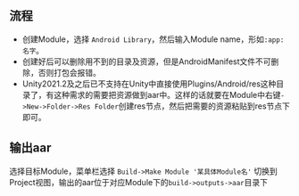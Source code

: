 ## 流程
- 创建Module，选择 ``Android Library``，然后输入Module name，形如``:app:名字``。
- 创建好后可以删除用不到的目录及资源，但是AndroidManifest文件不可删除，否则打包会报错。
- Unity2021.2及之后已不支持在Unity中直接使用Plugins/Android/res这种目录了，有这种需求的需要把资源做到aar中。这样的话就要在Module中右键``->New->Folder->Res Folder``创建res节点，然后把需要的资源粘贴到res节点下即可。

## 输出aar
选择目标Module，菜单栏选择 ``Build->Make Module '某具体Module名'``
切换到Project视图，输出的aar位于对应Module下的``build->outputs->aar``目录下
